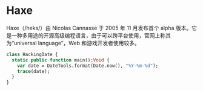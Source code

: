 # Haxe

Haxe（/heks/）由 Nicolas Cannasse 于 2005 年 11 月发布首个 alpha 版本。它是一种多用途的开源高级编程语言，由于可以跨平台使用，官网上称其为“universal language”，Web 和游戏开发者使用较多。

```haxe
class HackingDate {
  static public function main():Void {
    var date = DateTools.format(Date.now(), "%Y-%m-%d");
    trace(date);
  }
}
```
